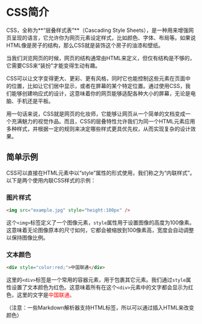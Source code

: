 # CSS简介

CSS，全称为**“层叠样式表”**（Cascading Style Sheets），是一种用来增强网页呈现的语言，它允许你为网页元素设定样式，比如颜色、字体、布局等。如果说HTML像是房子的结构，那么CSS就是装饰这个房子的油漆和壁纸。

当我们浏览网页的时候，网页的结构通常由HTML来定义，但仅有结构是不够的，它需要CSS来“装扮”才能变得生动有趣。

CSS可以让文字变得更大、更彩、更有风格，同时它也能控制这些元素在页面中的位置，比如让它们居中显示，或者在屏幕的某个特定位置。通过使用CSS，我们能够创建响应式的设计，这意味着你的网页能够适配各种大小的屏幕，无论是电脑、手机还是平板。

用一句话来说，CSS就是网页的化妆师，它能够让网页从一个简单的文档变成一个充满魅力的视觉作品。而且，CSS的层叠特性允许我们为同一个HTML元素应用多种样式，并根据一定的规则来决定哪些样式更具优先权，从而实现复杂的设计效果。

## 简单示例

CSS可以直接在HTML元素中以“style”属性的形式使用，我们称之为“内联样式”。以下是两个使用内联CSS样式的示例：

### 图片样式

```html
<img src="example.jpg" style="height:100px" />
```

这个`<img>`标签定义了一个图像元素，`style`属性用于设置图像的高度为100像素。这意味着无论图像原本的尺寸如何，它都会被缩放到100像素高，宽度会自动调整以保持图像比例。

### 文本颜色

```html
<div style="color:red;">中国联通</div>
```

这里的`<div>`标签是一个常用的容器元素，用于包裹其它元素。我们通过`style`属性设置了文本颜色为红色。这意味着所有在这个`<div>`元素中的文字都会显示为红色，这里的文字是<span style="color:red;">中国联通</style>。

（注意：一些Markdown解析器支持HTML标签，所以可以通过插入HTML来改变颜色）